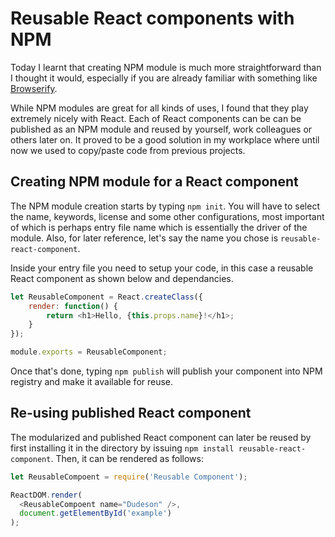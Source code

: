 # Reusable React components with NPM

Today I learnt that creating NPM module is much more straightforward than I thought it would, especially if you are already familiar with something like [Browserify](http://browserify.org/).

While NPM modules are great for all kinds of uses, I found that they play extremely nicely with React. Each of React components can be can be published as an NPM module and reused by yourself, work colleagues or others later on. It proved to be a good solution in my workplace where until now we used to copy/paste code from previous projects.

## Creating NPM module for a React component

The NPM module creation starts by typing `npm init`. You will have to select the name, keywords, license and some other configurations, most important of which is perhaps entry file name which is essentially the driver of the module. Also, for later reference, let's say the name you chose is `reusable-react-component`.

Inside your entry file you need to setup your code, in this case a reusable React component as shown below and dependancies.

```javascript
let ReusableComponent = React.createClass({
	render: function() {
		return <h1>Hello, {this.props.name}!</h1>;
	}
});

module.exports = ReusableComponent;
```

Once that's done, typing `npm publish` will publish your component into NPM registry and make it available for reuse.

## Re-using published React component

The modularized and published React component can later be reused by first installing it in the directory by issuing `npm install reusable-react-component`. Then, it can be rendered as follows:

```javascript
let ReusableCompoent = require('Reusable Component');

ReactDOM.render(
  <ReusableCompoent name="Dudeson" />,
  document.getElementById('example')
);
```
